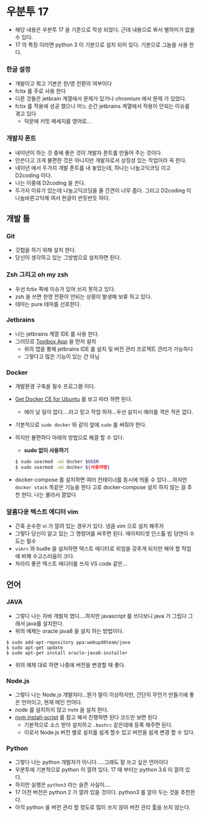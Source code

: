 # 우분투 17
 
- 해당 내용은 우분투 17 을 기준으로 작성 되었다. 근데 내용으로 봐서 별의미가 없을 수 있다.
- 17 의 특징 이라면 python 3 이 기본으로 설치 되어 있다. 기본으로 그놈을 사용 한다.



### 한글 설정

- 개발이고 뭐고 기본은 한/영 전환의 여부이다
- fcitx 를 주로 사용 한다
- 다른 것들은 jetbrain 계열에서 문제가 있거나 chromium 에서 문제 가 있었다.
- fctix 를 적용에 성공 했으나 어느 순간 jetbrains 계열에서 적용이 안되는 이슈를 겪고 있다
  - 덕문에 커밋 메세지를 영어로...

### 개발자 폰트

- 네이년이 하는 것 중에 좋은 것이 개발자 폰트를 만들어 주는 것이다.
- 안쓴다고 크게 불편한 것은 아니지만 개발자로서 상징성 있는 작업이라 꼭 한다.
- 네이년 에서 두가지 개발 폰트를 내 놓았는데, 하나는 나눔고딕코딩 이고 D2coding 이다.
- 나는 이중에 D2coding 을 쓴다.
- 두가지 이유가 있는데 나눔고딕코딩을 줄 간견이 너무 좁다. 그리고 D2coding 이 나눔바른고딕체 여서 한글이 반듯반듯 하다.



## 개발 툴

### Git

- 깃헙을 하기 위해 설치 한다.
- 당신이 생각하고 있는 그방법으로 설치하면 된다.

### Zsh 그리고 oh my zsh

- 우선 fctix 쪽에 이슈가 있어 쓰지 못하고 있다.
- zsh 을 쓰면 한영 전환이 안되는 상황이 발생해 보류 하고 있다.
- 테마는 pure 테마를 선호한다.

### Jetbrains

- 나는 jetbrains 계열 IDE 를 사용 한다.
- 그러므로 [Toolbox App](https://www.jetbrains.com/toolbox/app/?fromMenu) 을 먼저 설치 
  - 위의 앱을 통해 jetbrains  IDE 를 설치 및 버전 관리 프로젝트 관리가 가능하다
  - 그렇다고 많은 기능이 있는 건 아님

### Docker

- 개발환경 구축을 필수 프로그램 이다.

- [Get Docker CE for Ubuntu](https://docs.docker.com/install/linux/docker-ce/ubuntu/) 를 보고 따라 하면 된다.

  - 에러 날 일이 없다....라고 믿고 작업 하자...우선 설치시 에러를 격은 적은 없다.

- 기본적으로 `sudo docker` 와 같이 앞에 `sudo` 를 써줘야 한다.

- 하지만 불편하다 아래의 방법으로 해결 할 수 있다.

  - **sudo 없이 사용하기**

  ```bash
  $ sudo usermod -aG docker $USER
  $ sudo usermod -aG docker ${사용자명}
  ```

- docker-compose 를 설치하면 여러 컨테이너를 동시에 띄울 수 있다....하지만 `docker stack` 똑같은 기능을 한다 고로 docker-compose 설치 하지 않는 걸 추천 한다. 나는 몰라서 깔았다 

### 알흠다운 텍스트 에디터 vim

- 간혹 순수한 vi 가 깔려 있는 경우가 있다. 냉큼 vim 으로 설치 해주자
- 그렇다 당신이 알고 있는 그 명령어를 써주면 된다. 에이피티겟 인스톨 빔 당연이 수도는 필수
- `vimrc` 와 budle 을 설처하면 텍스트 에디터로 위엄을 갖추게 되지만 해야 할 작업에 비해 수고스러움이 크다.
- 차라리 좋은 텍스트 에디터를 쓰자 VS code 같은...



## 언어

### JAVA

- 그렇다 나는 자바 개발자 였다....하지만 javascript 를 쓰다보니 java 가 그립다 그래서 java를 설치한다.
- 위의 예제는 oracle java8 을 설치 하는 방법이다.

```
$ sudo add-apt-repository ppa:webupd8team/java
$ sudo apt-get update
$ sudo apt-get install oracle-java8-installer
```

- 위의 예제 대로 하면 나중에 버전을 변경할 때 좋다.

### Node.js

- 그렇다 나는 Node.js 개발자다...뭔가 말이 이상하지만, 간단히 무언가 만들기에 좋은 언어이고, 현재 메인 언어다.
- node 를 설치하지 않고 nvm 을 설치 한다.
- [nvm install-script](https://github.com/creationix/nvm#install-script) 를 참고 해서 진행하면 된다 코드만 보면 된다
  - 기본적으로 소스 받아 설치하고 `.bashrc`  같은데에 등록 해주면 된다.
  - 이로서 Node.js 버전 별로 설치를 쉽게 할수 있고 버전을 쉽게 변경 할 수 있다.

### Python

- 그렇다 나는 python 개발자가 아니다.....그래도 잘 쓰고 싶은 언어이다
- 우분투에 기본적으로 python 이 깔려 있다. 17 때 부터는 python 3.6 이 깔려 있다.
- 하지만 실행은 `python3` 라는 슬픈 사실이....
- 17 이전 버전은 python 2 가 깔려 있을 것이다. python3 를 깔아 두는 것을 추천한다.
- 아직 python 을 버전 관리 할 정도로 많이 쓰지 않아 버전 관리 툴을 쓰지 않는다.

